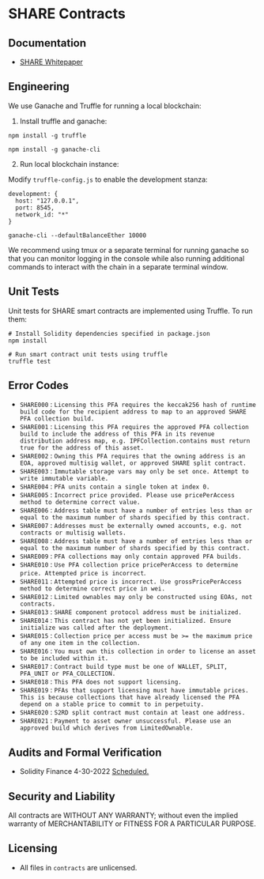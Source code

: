 # SHARE Contracts

## Documentation

- [SHARE Whitepaper](https://formless-eng.s3.us-east-2.amazonaws.com/share+whitepaper+7.pdf)

## Engineering

We use Ganache and Truffle for running a local blockchain:

1. Install truffle and ganache:

```
npm install -g truffle
```

```
npm install -g ganache-cli
```

2. Run local blockchain instance:

Modify `truffle-config.js` to enable the development stanza:

```
development: {
  host: "127.0.0.1",
  port: 8545,
  network_id: "*"
}
```

```
ganache-cli --defaultBalanceEther 10000
```

We recommend using tmux or a separate terminal for running ganache so that you can monitor logging in the console while also running additional commands to interact with the chain in a separate terminal window.

## Unit Tests

Unit tests for SHARE smart contracts are implemented using Truffle. To run them:

```shell
# Install Solidity dependencies specified in package.json
npm install

# Run smart contract unit tests using truffle
truffle test
```

## Error Codes

- `SHARE000` : `Licensing this PFA requires the keccak256 hash of runtime build code for the recipient address to map to an approved SHARE PFA collection build.`
- `SHARE001` : `Licensing this PFA requires the approved PFA collection build to include the address of this PFA in its revenue distribution address map, e.g. IPFCollection.contains must return true for the address of this asset.`
- `SHARE002` : `Owning this PFA requires that the owning address is an EOA, approved multisig wallet, or approved SHARE split contract.`
- `SHARE003` : `Immutable storage vars may only be set once. Attempt to write immutable variable.`
- `SHARE004` : `PFA units contain a single token at index 0.`
- `SHARE005` : `Incorrect price provided. Please use pricePerAccess method to determine correct value.`
- `SHARE006` : `Address table must have a number of entries less than or equal to the maximum number of shards specified by this contract.`
- `SHARE007` : `Addresses must be externally owned accounts, e.g. not contracts or multisig wallets.`
- `SHARE008` : `Address table must have a number of entries less than or equal to the maximum number of shards specified by this contract.`
- `SHARE009` : `PFA collections may only contain approved PFA builds.`
- `SHARE010` : `Use PFA collection price pricePerAccess to determine price. Attempted price is incorrect`.
- `SHARE011` : `Attempted price is incorrect. Use grossPricePerAccess method to determine correct price in wei.`
- `SHARE012` : `Limited ownables may only be constructed using EOAs, not contracts.`
- `SHARE013` : `SHARE component protocol address must be initialized.`
- `SHARE014` : `This contract has not yet been initialized. Ensure initialize was called after the deployment.`
- `SHARE015` : `Collection price per access must be >= the maximum price of any one item in the collection.`
- `SHARE016` : `You must own this collection in order to license an asset to be included within it.`
- `SHARE017` : `Contract build type must be one of WALLET, SPLIT, PFA_UNIT or PFA_COLLECTION.`
- `SHARE018` : `This PFA does not support licensing.`
- `SHARE019` : `PFAs that support licensing must have immutable prices. This is because collections that have already licensed the PFA depend on a stable price to commit to in perpetuity.`
- `SHARE020` : `S2RD split contract must contain at least one address.`
- `SHARE021` : `Payment to asset owner unsuccessful. Please use an approved build which derives from LimitedOwnable.`

## Audits and Formal Verification

- Solidity Finance 4-30-2022 <a href="https://solidity.finance/">Scheduled.</a>

## Security and Liability

All contracts are WITHOUT ANY WARRANTY; without even the implied warranty of MERCHANTABILITY or FITNESS FOR A PARTICULAR PURPOSE.

## Licensing

- All files in `contracts` are unlicensed.
